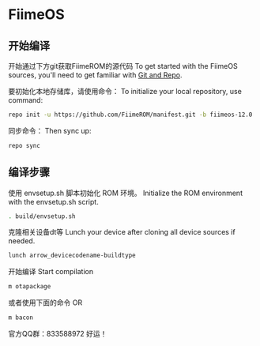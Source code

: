 
# FiimeOS

开始编译
---------------
开始通过下方git获取FiimeROM的源代码
To get started with the FiimeOS sources, you'll need to get
familiar with [Git and Repo](https://source.android.com/setup/build/downloading).

要初始化本地存储库，请使用命令：
To initialize your local repository, use command:

```bash
repo init -u https://github.com/FiimeROM/manifest.git -b fiimeos-12.0
```

同步命令：
Then sync up:

```bash
repo sync
```

编译步骤
-------------------
使用 envsetup.sh 脚本初始化 ROM 环境。
 Initialize the ROM environment with the envsetup.sh script.

```bash
. build/envsetup.sh
```

克隆相关设备dt等
Lunch your device after cloning all device sources if needed.

```bash
lunch arrow_devicecodename-buildtype
```

开始编译
Start compilation

```bash
m otapackage
```

或者使用下面的命令
OR

```bash
m bacon
```	 

官方QQ群：833588972
好运！
